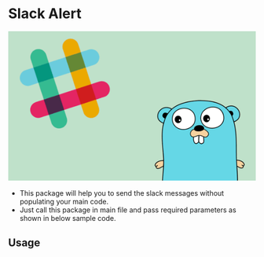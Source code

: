 # Slack Alert

![logo](slack.png "icon")

- This package will help you to send the slack messages without populating your main code.
- Just call this package in main file and pass required parameters as shown in below sample code.

## Usage

```

```